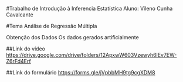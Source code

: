 #Trabalho de Introdução à Inferencia Estatística
Aluno: Vileno Cunha Cavalcante

#Tema
Análise de Regressão Múltipla

Obtenção dos Dados
Os dados gerados artificialmente

##Link do vídeo
https://drive.google.com/drive/folders/12ApxwW603Vzewyh6lEv7EW-Z6rFd4Erf

##Link do formulário
https://forms.gle/jVpbbMH9tg9cgXDM8
